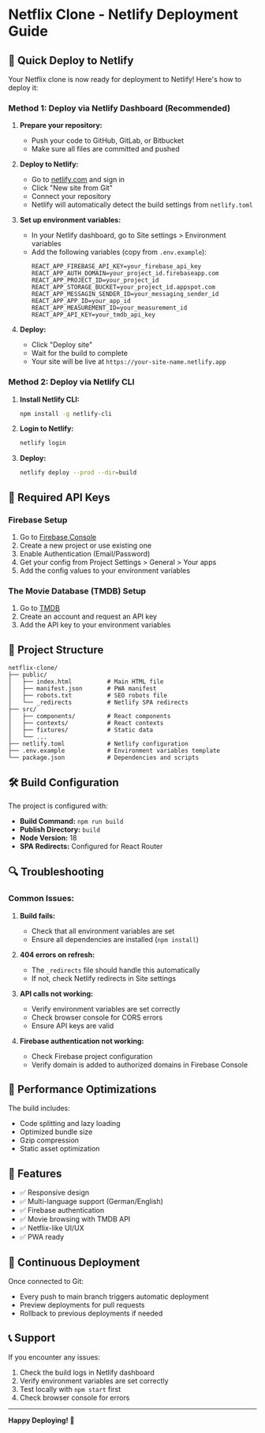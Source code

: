 # Netflix Clone - Netlify Deployment Guide

## 🚀 Quick Deploy to Netlify

Your Netflix clone is now ready for deployment to Netlify! Here's how to deploy it:

### Method 1: Deploy via Netlify Dashboard (Recommended)

1. **Prepare your repository:**
   - Push your code to GitHub, GitLab, or Bitbucket
   - Make sure all files are committed and pushed

2. **Deploy to Netlify:**
   - Go to [netlify.com](https://netlify.com) and sign in
   - Click "New site from Git"
   - Connect your repository
   - Netlify will automatically detect the build settings from `netlify.toml`

3. **Set up environment variables:**
   - In your Netlify dashboard, go to Site settings > Environment variables
   - Add the following variables (copy from `.env.example`):
     ```
     REACT_APP_FIREBASE_API_KEY=your_firebase_api_key
     REACT_APP_AUTH_DOMAIN=your_project_id.firebaseapp.com
     REACT_APP_PROJECT_ID=your_project_id
     REACT_APP_STORAGE_BUCKET=your_project_id.appspot.com
     REACT_APP_MESSAGIN_SENDER_ID=your_messaging_sender_id
     REACT_APP_APP_ID=your_app_id
     REACT_APP_MEASUREMENT_ID=your_measurement_id
     REACT_APP_API_KEY=your_tmdb_api_key
     ```

4. **Deploy:**
   - Click "Deploy site"
   - Wait for the build to complete
   - Your site will be live at `https://your-site-name.netlify.app`

### Method 2: Deploy via Netlify CLI

1. **Install Netlify CLI:**
   ```bash
   npm install -g netlify-cli
   ```

2. **Login to Netlify:**
   ```bash
   netlify login
   ```

3. **Deploy:**
   ```bash
   netlify deploy --prod --dir=build
   ```

## 🔧 Required API Keys

### Firebase Setup
1. Go to [Firebase Console](https://console.firebase.google.com/)
2. Create a new project or use existing one
3. Enable Authentication (Email/Password)
4. Get your config from Project Settings > General > Your apps
5. Add the config values to your environment variables

### The Movie Database (TMDB) Setup
1. Go to [TMDB](https://www.themoviedb.org/settings/api)
2. Create an account and request an API key
3. Add the API key to your environment variables

## 📁 Project Structure

```
netflix-clone/
├── public/
│   ├── index.html          # Main HTML file
│   ├── manifest.json       # PWA manifest
│   ├── robots.txt          # SEO robots file
│   └── _redirects          # Netlify SPA redirects
├── src/
│   ├── components/         # React components
│   ├── contexts/           # React contexts
│   ├── fixtures/           # Static data
│   └── ...
├── netlify.toml            # Netlify configuration
├── .env.example            # Environment variables template
└── package.json            # Dependencies and scripts
```

## 🛠️ Build Configuration

The project is configured with:
- **Build Command:** `npm run build`
- **Publish Directory:** `build`
- **Node Version:** 18
- **SPA Redirects:** Configured for React Router

## 🔍 Troubleshooting

### Common Issues:

1. **Build fails:**
   - Check that all environment variables are set
   - Ensure all dependencies are installed (`npm install`)

2. **404 errors on refresh:**
   - The `_redirects` file should handle this automatically
   - If not, check Netlify redirects in Site settings

3. **API calls not working:**
   - Verify environment variables are set correctly
   - Check browser console for CORS errors
   - Ensure API keys are valid

4. **Firebase authentication not working:**
   - Check Firebase project configuration
   - Verify domain is added to authorized domains in Firebase Console

## 🚀 Performance Optimizations

The build includes:
- Code splitting and lazy loading
- Optimized bundle size
- Gzip compression
- Static asset optimization

## 📱 Features

- ✅ Responsive design
- ✅ Multi-language support (German/English)
- ✅ Firebase authentication
- ✅ Movie browsing with TMDB API
- ✅ Netflix-like UI/UX
- ✅ PWA ready

## 🔄 Continuous Deployment

Once connected to Git:
- Every push to main branch triggers automatic deployment
- Preview deployments for pull requests
- Rollback to previous deployments if needed

## 📞 Support

If you encounter any issues:
1. Check the build logs in Netlify dashboard
2. Verify environment variables are set correctly
3. Test locally with `npm start` first
4. Check browser console for errors

---

**Happy Deploying! 🎉**
